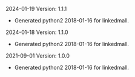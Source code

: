 2024-01-19 Version: 1.1.1
- Generated python2 2018-01-16 for linkedmall.

2024-01-18 Version: 1.1.0
- Generated python2 2018-01-16 for linkedmall.

2021-09-01 Version: 1.0.0
- Generated python2 2018-01-16 for linkedmall.

